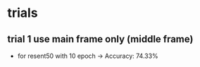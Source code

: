 # trials

## trial 1 use main frame only (middle frame)
- for resent50 with 10 epoch -> Accuracy: 74.33%
